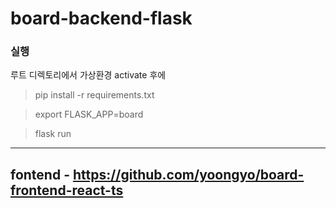 # board-backend-flask


### 실행

루트 디렉토리에서 가상환경 activate 후에



> pip install -r requirements.txt


 > export FLASK_APP=board


> flask run



<hr/>

## fontend - https://github.com/yoongyo/board-frontend-react-ts
